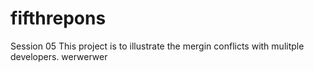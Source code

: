 # fifthrepons
Session 05
This project is to illustrate the mergin conflicts with mulitple developers.
werwerwer
